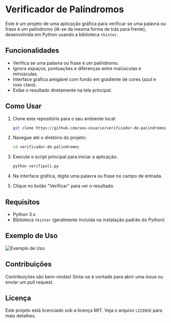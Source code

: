 # Verificador de Palíndromos

Este é um projeto de uma aplicação gráfica para verificar se uma palavra ou frase é um palíndromo (lê-se da mesma forma de trás para frente), desenvolvida em Python usando a biblioteca `tkinter`.

## Funcionalidades

- Verifica se uma palavra ou frase é um palíndromo.
- Ignora espaços, pontuações e diferenças entre maiúsculas e minúsculas.
- Interface gráfica amigável com fundo em gradiente de cores (azul e roxo claro).
- Exibe o resultado diretamente na tela principal.

## Como Usar

1. Clone este repositório para o seu ambiente local:
    ```bash
    git clone https://github.com/seu-usuario/verificador-de-palindromos.git
    ```

2. Navegue até o diretório do projeto:
    ```bash
    cd verificador-de-palindromos
    ```

3. Execute o script principal para iniciar a aplicação:
    ```bash
    python verifipali.py
    ```

4. Na interface gráfica, digite uma palavra ou frase no campo de entrada.
5. Clique no botão "Verificar" para ver o resultado.

## Requisitos

- Python 3.x
- Biblioteca `tkinter` (geralmente incluída na instalação padrão do Python)

## Exemplo de Uso

![Exemplo de Uso](screenshot.png)

## Contribuições

Contribuições são bem-vindas! Sinta-se à vontade para abrir uma issue ou enviar um pull request.

## Licença

Este projeto está licenciado sob a licença MIT. Veja o arquivo `LICENSE` para mais detalhes.